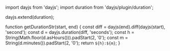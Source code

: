import dayjs from 'dayjs';
import duration from 'dayjs/plugin/duration';

dayjs.extend(duration);

function getDurationStr(start, end) {
  const diff = dayjs(end).diff(dayjs(start), 'second');
  const d = dayjs.duration(diff, 'seconds');
  const h = String(Math.floor(d.asHours())).padStart(2, '0');
  const m = String(d.minutes()).padStart(2, '0');
  return `${h}:${m}`;
}
